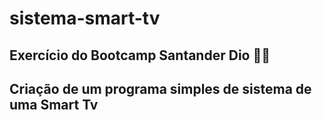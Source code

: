 # sistema-smart-tv
## Exercício do Bootcamp Santander Dio 🤙🏾
## Criação de um programa simples de sistema de uma Smart Tv
